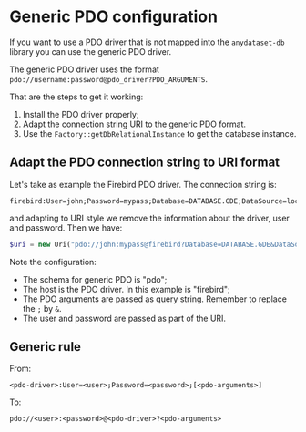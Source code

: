 # Generic PDO configuration

If you want to use a PDO driver that is not mapped into the `anydataset-db` library you can use the generic PDO driver.

The generic PDO driver uses the format `pdo://username:password@pdo_driver?PDO_ARGUMENTS`.

That are the steps to get it working:
1. Install the PDO driver properly;
2. Adapt the connection string URI to the generic PDO format.
3. Use the `Factory::getDbRelationalInstance` to get the database instance.


## Adapt the PDO connection string to URI format

Let's take as example the Firebird PDO driver. The connection string is:

```text
firebird:User=john;Password=mypass;Database=DATABASE.GDE;DataSource=localhost;Port=3050
```

and adapting to URI style we remove the information about the driver, user and password. Then we have:

```php
$uri = new Uri("pdo://john:mypass@firebird?Database=DATABASE.GDE&DataSource=localhost&Port=3050");
```

Note the configuration:

- The schema for generic PDO is "pdo";
- The host is the PDO driver. In this example is "firebird";
- The PDO arguments are passed as query string. Remember to replace the `;` by `&`.
- The user and password are passed as part of the URI.

## Generic rule

From:
```text
<pdo-driver>:User=<user>;Password=<password>;[<pdo-arguments>]
```

To:
```text
pdo://<user>:<password>@<pdo-driver>?<pdo-arguments>
```
